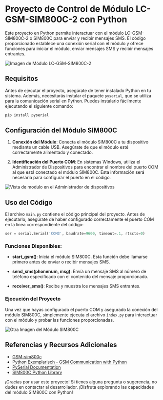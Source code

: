 # Proyecto de Control de Módulo LC-GSM-SIM800C-2 con Python

Este proyecto en Python permite interactuar con el módulo LC-GSM-SIM800C-2 o SIM800C para enviar y recibir mensajes SMS. El código proporcionado establece una conexión serial con el módulo y ofrece funciones para iniciar el módulo, enviar mensajes SMS y recibir mensajes entrantes.


![Imagen de Módulo LC-GSM-SIM800C-2](https://live.staticflickr.com/65535/53676398929_8808254ddd_o.png)

## Requisitos

Antes de ejecutar el proyecto, asegúrate de tener instalado Python en tu sistema. Además, necesitarás instalar el paquete `pyserial`, que se utiliza para la comunicación serial en Python. Puedes instalarlo fácilmente ejecutando el siguiente comando:

```bash
pip install pyserial
```

## Configuración del Módulo SIM800C

1. **Conexión del Módulo**: Conecta el módulo SIM800C a tu dispositivo mediante un cable USB. Asegúrate de que el módulo esté correctamente alimentado y conectado.

2. **Identificación del Puerto COM**: En sistemas Windows, utiliza el Administrador de Dispositivos para encontrar el nombre del puerto COM al que está conectado el módulo SIM800C. Esta información será necesaria para configurar el puerto en el código. 

![Vista de modulo en el Administrador de dispositivos](https://live.staticflickr.com/65535/53676398859_8bf74de114_o.png)

## Uso del Código

El archivo `main.py` contiene el código principal del proyecto. Antes de ejecutarlo, asegúrate de haber configurado correctamente el puerto COM en la línea correspondiente del código:

```python
ser = serial.Serial('COM3', baudrate=9600, timeout=.1, rtscts=0)
```

### Funciones Disponibles:

- **start_gsm()**: Inicia el módulo SIM800C. Esta función debe llamarse primero antes de enviar o recibir mensajes SMS.

- **send_sms(phonenum, msg)**: Envía un mensaje SMS al número de teléfono especificado con el contenido del mensaje proporcionado.

- **receiver_sms()**: Recibe y muestra los mensajes SMS entrantes.

### Ejecución del Proyecto

Una vez que hayas configurado el puerto COM y asegurado la conexión del módulo SIM800C, simplemente ejecuta el archivo `index.py` para interactuar con el módulo y probar las funciones proporcionadas.

![Otra Imagen del Módulo SIM800C](https://live.staticflickr.com/65535/53676267108_993665130d_o.png)

## Referencias y Recursos Adicionales

- [GSM-sim800c](https://github.com/AmirhoseinDelavar/GSM-sim800c)
- [Python Exemplarisch - GSM Communication with Python](https://www.python-exemplarisch.ch/index_en.php?inhalt_links=navigation_en.inc.php&inhalt_mitte=raspi/en/gsm.inc.php)
- [PySerial Documentation](https://pythonhosted.org/pyserial/)
- [SIM800C Python Library](https://github.com/nicholac/sim800c/tree/master)

¡Gracias por usar este proyecto! Si tienes alguna pregunta o sugerencia, no dudes en contactar al desarrollador. ¡Disfruta explorando las capacidades del módulo SIM800C con Python!
